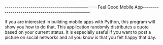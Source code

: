 -----------------------------------------------Feel Good Mobile App---------------------------------------------------

If you are interested in building mobile apps with Python, this program will show you how to do that. 
This application randomly distributes a quote based on your current status.
It is especially useful if you want to post a picture on social networks and all you know is that you felt happy that day.
